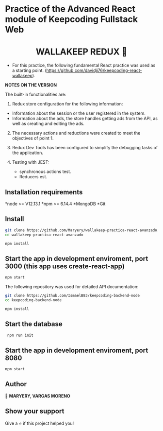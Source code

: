 # Practice of the Advanced React module of Keepcoding Fullstack Web


<h1 align="center"> WALLAKEEP REDUX 👋</h1>

- For this practice, the following fundamental React practice was used as a starting point. (https://github.com/davidjj76/keepcoding-react-wallakeep).


**NOTES ON THE VERSION** 

The built-in functionalities are:

1. Redux store configuration for the following information:

* Information about the session or the user registered in the system.
* Information about the ads, the store handles getting ads from the API, as well as creating and editing the ads.

2. The necessary actions and reductions were created to meet the objectives of point 1.
 
3. Redux Dev Tools has been configured to simplify the debugging tasks of the application.

4. Testing with JEST: 

    * synchronous actions test.
    * Reducers est.

## Installation requirements

*node >= V12.13.1
*npm >= 6.14.4
*MongoDB
*Git

## Install 

```sh
git clone https://github.com/Maryery/wallakeep-practica-react-avanzado.git
cd wallakeep-practica-react-avanzado

npm install
```

## Start the app in development enviroment, port 3000 (this app uses create-react-app)

```sh
npm start
```

The following repository was used for detailed API documentation:


```sh
git clone https://github.com/IsmaelB83/keepcoding-backend-node
cd keepcoding-backend-node

npm install
```

## Start the database

```sh
 npm run init
```

## Start the app in development enviroment, port 8080

```sh
npm start
```

## Author


👤 **MARYERY, VARGAS MORENO**


## Show your support

Give a ⭐️ if this project helped you!

